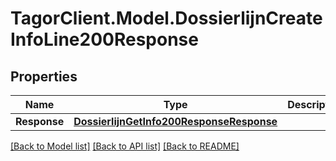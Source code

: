 # TagorClient.Model.DossierlijnCreateInfoLine200Response

## Properties

Name | Type | Description | Notes
------------ | ------------- | ------------- | -------------
**Response** | [**DossierlijnGetInfo200ResponseResponse**](DossierlijnGetInfo200ResponseResponse.md) |  | [optional] 

[[Back to Model list]](../README.md#documentation-for-models) [[Back to API list]](../README.md#documentation-for-api-endpoints) [[Back to README]](../README.md)


